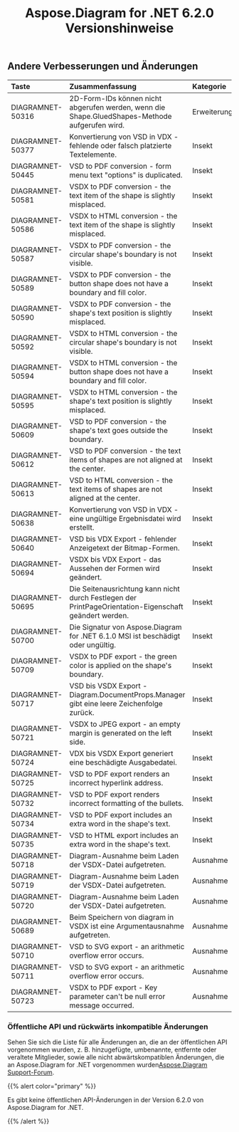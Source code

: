 ﻿---
title: Aspose.Diagram for .NET 6.2.0 Versionshinweise
type: docs
weight: 100
url: /de/net/aspose-diagram-for-net-6-2-0-release-notes/
---
## **Andere Verbesserungen und Änderungen**

|**Taste** |**Zusammenfassung** |**Kategorie** |
|:- |:- |:- |
|DIAGRAMNET-50316 | 2D-Form-IDs können nicht abgerufen werden, wenn die Shape.GluedShapes-Methode aufgerufen wird.| Erweiterung|
|DIAGRAMNET-50377 |Konvertierung von VSD in VDX - fehlende oder falsch platzierte Textelemente.| Insekt|
|DIAGRAMNET-50445 |VSD to PDF conversion - form menu text "options" is duplicated. | Insekt|
|DIAGRAMNET-50581 |VSDX to PDF conversion - the text item of the shape is slightly misplaced. | Insekt|
|DIAGRAMNET-50586 |VSDX to HTML conversion - the text item of the shape is slightly misplaced. | Insekt|
|DIAGRAMNET-50587 |VSDX to PDF conversion - the circular shape's boundary is not visible. | Insekt|
|DIAGRAMNET-50589 |VSDX to PDF conversion - the button shape does not have a boundary and fill color. | Insekt|
|DIAGRAMNET-50590 |VSDX to PDF conversion - the shape's text position is slightly misplaced. | Insekt|
|DIAGRAMNET-50592 |VSDX to HTML conversion - the circular shape's boundary is not visible. | Insekt|
|DIAGRAMNET-50594 |VSDX to HTML conversion - the button shape does not have a boundary and fill color. | Insekt|
|DIAGRAMNET-50595 |VSDX to HTML conversion - the shape's text position is slightly misplaced. | Insekt|
|DIAGRAMNET-50609 |VSD to PDF conversion - the shape's text goes outside the boundary. | Insekt|
|DIAGRAMNET-50612 |VSD to PDF conversion - the text items of shapes are not aligned at the center. | Insekt|
|DIAGRAMNET-50613 |VSD to HTML conversion - the text items of shapes are not aligned at the center. | Insekt|
|DIAGRAMNET-50638 | Konvertierung von VSD in VDX - eine ungültige Ergebnisdatei wird erstellt.| Insekt|
|DIAGRAMNET-50640 | VSD bis VDX Export - fehlender Anzeigetext der Bitmap-Formen.| Insekt|
|DIAGRAMNET-50694 | VSDX bis VDX Export - das Aussehen der Formen wird geändert.| Insekt|
|DIAGRAMNET-50695 | Die Seitenausrichtung kann nicht durch Festlegen der PrintPageOrientation-Eigenschaft geändert werden.| Insekt|
|DIAGRAMNET-50700 | Die Signatur von Aspose.Diagram for .NET 6.1.0 MSI ist beschädigt oder ungültig.| Insekt|
|DIAGRAMNET-50709 |VSDX to PDF export - the green color is applied on the shape's boundary. | Insekt|
|DIAGRAMNET-50717 | VSD bis VSDX Export - Diagram.DocumentProps.Manager gibt eine leere Zeichenfolge zurück.| Insekt|
|DIAGRAMNET-50721 |VSDX to JPEG export - an empty margin is generated on the left side. | Insekt|
|DIAGRAMNET-50724 | VDX bis VSDX Export generiert eine beschädigte Ausgabedatei.| Insekt|
|DIAGRAMNET-50725 |VSD to PDF export renders an incorrect hyperlink address. | Insekt|
|DIAGRAMNET-50732 |VSD to PDF export renders incorrect formatting of the bullets. | Insekt|
|DIAGRAMNET-50734 |VSD to PDF export includes an extra word in the shape's text. | Insekt|
|DIAGRAMNET-50735 |VSD to HTML export includes an extra word in the shape's text. | Insekt|
|DIAGRAMNET-50718 | Diagram-Ausnahme beim Laden der VSDX-Datei aufgetreten.| Ausnahme|
|DIAGRAMNET-50719 | Diagram-Ausnahme beim Laden der VSDX-Datei aufgetreten.| Ausnahme|
|DIAGRAMNET-50720 | Diagram-Ausnahme beim Laden der VSDX-Datei aufgetreten.| Ausnahme|
|DIAGRAMNET-50689 | Beim Speichern von diagram in VSDX ist eine Argumentausnahme aufgetreten.| Ausnahme|
|DIAGRAMNET-50710 |VSD to SVG export - an arithmetic overflow error occurs. | Ausnahme|
|DIAGRAMNET-50711 |VSD to SVG export - an arithmetic overflow error occurs. | Ausnahme|
|DIAGRAMNET-50723 |VSDX to PDF export - Key parameter can't be null error message occurred. | Ausnahme|
### **Öffentliche API und rückwärts inkompatible Änderungen**
Sehen Sie sich die Liste für alle Änderungen an, die an der öffentlichen API vorgenommen wurden, z. B. hinzugefügte, umbenannte, entfernte oder veraltete Mitglieder, sowie alle nicht abwärtskompatiblen Änderungen, die an Aspose.Diagram for .NET vorgenommen wurden[Aspose.Diagram Support-Forum](https://forum.aspose.com/c/diagram/17).

{{% alert color="primary" %}} 

Es gibt keine öffentlichen API-Änderungen in der Version 6.2.0 von Aspose.Diagram for .NET.

{{% /alert %}}
